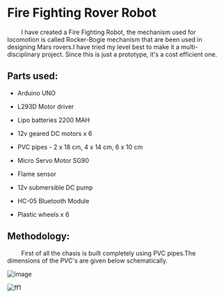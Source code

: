# Fire Fighting Rover Robot
 &emsp; I have created a Fire Fighting Robot, the mechanism used for locomotion is called Rocker-Bogie mechanism that are been used in designing Mars rovers.I have tried my level best to make it a multi-disciplinary project. Since this is just a prototype, it's a cost efficient one.

## Parts used:

  + Arduino UNO 

  + L293D Motor driver 

  + Lipo batteries 2200 MAH 

  + 12v geared DC motors  x  6 

  + PVC pipes - 2 x 18 cm,
                4 x 14 cm,
                6 x 10 cm
              
  + Micro Servo Motor SG90 

  + Flame sensor 

  + 12v submersible DC pump 

  + HC-05 Bluetooth Module 

  + Plastic wheels  x  6 

## Methodology:

   &emsp; First of all the chasis is built completely using PVC pipes.The dimensions of the PVC's are given below schematically.
   
   ![image](https://user-images.githubusercontent.com/116140047/213357746-c82684be-3ba6-4b50-bcac-432d0d362b52.png)


![ff1](https://user-images.githubusercontent.com/116140047/213353197-d198677e-b121-4698-833e-03fe3c98ea4a.png)
